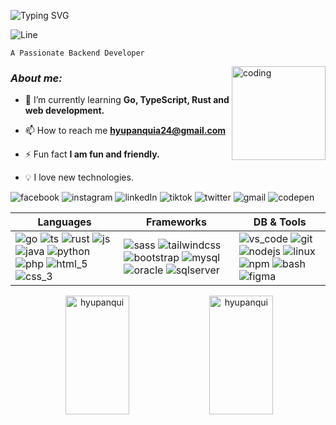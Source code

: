 ![Typing SVG](https://readme-typing-svg.demolab.com?font=JetBrains+Mono&size=23&pause=1000&center=true&multiline=true&width=700&height=75&lines=+I'm+Humberto+Yupanqui+Apaza;Software+Engineering+student+with+AI+in+Peru)

![Line](https://user-images.githubusercontent.com/73097560/115834477-dbab4500-a447-11eb-908a-139a6edaec5c.gif)



 ```
A Passionate Backend Developer 
 ```

<img align="right" alt="coding" src="https://media.giphy.com/media/M9gbBd9nbDrOTu1Mqx/giphy.gif?height=75" width="150"/>

<!-- <img align="right" alt="Go" width="100" src="https://user-images.githubusercontent.com/109688585/196823061-248249bd-f931-45b7-adb8-1bb0a6d488a1.gif"> -->

### **_About me:_**

- 🌱 I’m currently learning **Go, TypeScript, Rust and web development.**

<!-- - 👨‍💻 All of my projects are available at [..](www.comdlls.com) -->

- 📫 How to reach me **hyupanquia24@gmail.com**

- ⚡ Fun fact **I am fun and friendly.**

- 💡 I love new technologies.

![facebook](https://user-images.githubusercontent.com/109688585/197315413-0807404e-7488-45d2-abad-1df6a566fb01.svg)
![instagram](https://user-images.githubusercontent.com/109688585/197315418-f47d9547-74b3-4e82-b6e3-576b76e71918.svg)
![linkedIn](https://user-images.githubusercontent.com/109688585/197315950-06bd3031-c924-408b-9e0a-e96b968bbbd3.svg)
![tiktok](https://user-images.githubusercontent.com/109688585/197315429-07ad4b38-82a5-45b3-a0f0-c3764b9280ba.svg)
![twitter](https://user-images.githubusercontent.com/109688585/197315432-04df6483-de28-45e5-abc3-8ae4723fdda8.svg)
![gmail](https://user-images.githubusercontent.com/109688585/197362558-c5440ea0-3c55-4ddf-aaef-ee0f6b457068.svg)
![codepen](https://user-images.githubusercontent.com/109688585/197363127-568d620c-1b7b-41b5-888a-629e88f54686.svg)

| Languages | Frameworks | DB & Tools |
| --- | --- | --- |
|![go](https://user-images.githubusercontent.com/109688585/197362554-45787986-6193-4aa0-a9f8-31df6f9303fb.svg) ![ts](https://user-images.githubusercontent.com/109688585/197362556-c1e9558e-4ad2-42d1-982f-6708efdbde47.svg) ![rust](https://user-images.githubusercontent.com/109688585/197365192-82c83268-97c8-4732-87f8-1a4937bae705.svg) ![js](https://user-images.githubusercontent.com/109688585/197362557-0d63e7db-7c66-4e76-a370-6db56dbfc4b8.svg) ![java](https://user-images.githubusercontent.com/109688585/197363128-ecd2856c-cdee-4db1-8018-f6d107cedf00.svg) ![python](https://user-images.githubusercontent.com/109688585/197363129-158e984d-6d5f-450e-90c2-4ea1290ece63.svg) ![php](https://user-images.githubusercontent.com/109688585/197363126-8ff874cf-2290-4783-8f41-a0dadcce4237.svg) ![html_5](https://user-images.githubusercontent.com/109688585/197362561-966129ae-b464-430e-bdf6-eb0f25961409.svg) ![css_3](https://user-images.githubusercontent.com/109688585/197362562-4900a3af-3815-4782-b837-080d41548bb6.svg) | ![sass](https://user-images.githubusercontent.com/109688585/197369292-42aee4fd-01e7-4d2b-a40a-82700accd85d.svg)  ![tailwindcss](https://user-images.githubusercontent.com/109688585/197369294-e1cbd387-8cc2-432e-9354-6bf226e330f8.svg) ![bootstrap](https://user-images.githubusercontent.com/109688585/197368124-22fdfb60-2b01-470d-bee3-22706d913da1.svg)  ![mysql](https://user-images.githubusercontent.com/109688585/197368127-592f624c-6302-4da3-a92d-ca506bc0582b.svg) ![oracle](https://user-images.githubusercontent.com/109688585/197368129-ff00f1d0-259b-4bd5-9fb5-32cc928319e7.svg) ![sqlserver](https://user-images.githubusercontent.com/109688585/197368130-f31be3d3-139f-4fb9-8f10-fdf3a213a1e5.svg) | ![vs_code](https://user-images.githubusercontent.com/109688585/197362551-513b74fa-b693-44c9-b714-9c260cee754d.svg) ![git](https://user-images.githubusercontent.com/109688585/197362563-dfad7972-a398-413d-8f5c-72b2fc9777e7.svg) ![nodejs](https://user-images.githubusercontent.com/109688585/197369293-79095f7d-8a6d-4c55-ba69-5c33abf721eb.svg) ![linux](https://user-images.githubusercontent.com/109688585/197364147-2bbbfb32-c023-4e9d-91f5-4dfa59b71917.svg) ![npm](https://user-images.githubusercontent.com/109688585/197362559-24a6a5de-86b5-4ba4-93ed-62d80c9bb010.svg) ![bash](https://user-images.githubusercontent.com/109688585/197369353-a5d758dc-5f7a-46c3-9ffd-ec0046da7902.svg) ![figma](https://user-images.githubusercontent.com/109688585/197363125-6884cc58-31a7-4a3e-a9a1-5d36ec2820c5.svg)|

<p align="center">&nbsp;<img width="45%" height="190px" src="https://github-readme-stats.vercel.app/api?username=hyupanqui&show_icons=true&locale=en&&count_private=true&hide_border=true&title_color=00bfbf&icon_color=00bfbf&text_color=c9d1d9&bg_color=0d1117" alt="hyupanqui" /> <img width="45%" height="190px" src="https://github-readme-stats.vercel.app/api/top-langs?username=hyupanqui&show_icons=true&locale=en&layout=compact&hide_border=true&title_color=00bfbf&text_color=00bfbf&bg_color=0d1117" alt="hyupanqui" /></p>

